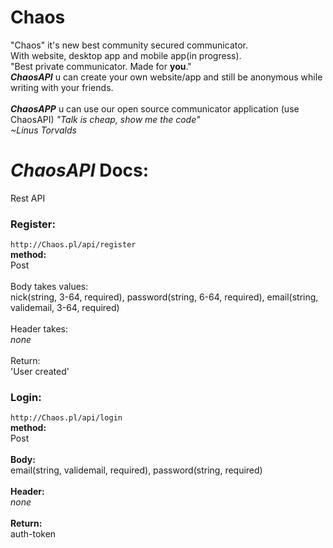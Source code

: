 # Chaos
"Chaos" it's new best community secured communicator.<br>
With website, desktop app and mobile app(in progress).<br>
"Best private communicator. Made for **you**."<br>
***ChaosAPI*** u can create your own website/app and still be anonymous while writing with your friends.<br><br>
***ChaosAPP*** u can use our open source communicator application (use ChaosAPI) 
*"Talk is cheap, show me the code"<br>
~Linus Torvalds*



# ***ChaosAPI*** Docs:
Rest API
### Register:
`http://Chaos.pl/api/register`<br> 
**method:**<br> Post<br><br>
Body takes values:<br>
nick(string, 3-64, required),  password(string, 6-64, required), email(string, validemail, 3-64, required)<br><br>
Header takes:<br>
*none*<br><br>
Return:<br>
'User created'<br>

### Login:
`http://Chaos.pl/api/login`<br> 
**method:**<br> Post<br><br>
**Body:**<br>
email(string, validemail, required), password(string, required)<br><br>
**Header:**<br>
*none*<br><br>
**Return:**<br>
auth-token<br>
